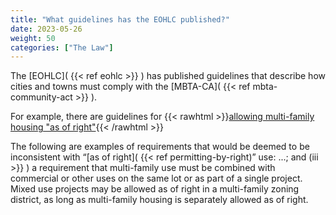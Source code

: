 ```yaml
---
title: "What guidelines has the EOHLC published?"
date: 2023-05-26
weight: 50
categories: ["The Law"]
---
```

The [EOHLC]( {{< ref eohlc >}} ) has published guidelines that describe how cities and towns must comply with the [MBTA-CA]( {{< ref mbta-community-act >}} ).

For example, there are guidelines for {{< rawhtml >}}<a target="_new" href="
https://www.mass.gov/info-details/section-3a-guidelines#4.-allowing-multi-family-housing-“as-of-right”-">allowing multi-family housing "as of right"</a>{{< /rawhtml >}}

The following are examples of requirements that would be deemed to be inconsistent with “[as of right]( {{< ref permitting-by-right)” use: ...; and (iii >}} )  a requirement that multi-family use must be combined with commercial or other uses on the same lot or as part of a single project.  Mixed use projects may be allowed as of right in a multi-family zoning district, as long as multi-family housing is separately allowed as of right. 